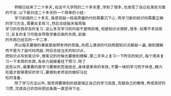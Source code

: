 		转眼已经来了二十多天,在这不凡学院的二十多天里,学到了很多,也发现了自己在某些方面的不足.以下是对这二十多天的一个简单的小结:
		学习前端的二十多天,我感觉敲一段高质量的代码需要沉下心.而学习新的知识则需要正确的学习方法,需要反复练习,然后总结每天每周每
	学习的东西并及时复习.这么多天学习的内容不是特别难,但是知识点很碎,很多.如果不多加练习,反复的复习可能会导致学着后面的东西,前面
	的东西已经忘的一干二净.
		所以每天要做的事就是按照老师的思路,先把上课讲的代码例题知识点都敲一遍,做到理解而不是为了敲代码而敲.然后总结当天的知识点,
	把知识点写到笔记中,做笔记的时候也要做到理解.第二天早上复习一下昨天的知识,每个周末复习一下本周的东西.有余力就接着往下预习.除了
	这些以外,最重要的是学习要做到劳逸结合,身体是革命的本钱,不要一味的学习而不休息,精力旺盛才能够更好的学习,要做到老师说的做好马拉
	松的准备.
		除了学习方法以外,我觉得要做到的就是端正自己的学习态度,克服自己的懒惰,养成良好的习惯,完成自己的目标把这条路一直坚持下去.
		
		
	
		